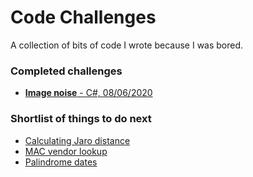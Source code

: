 # Code Challenges

A collection of bits of code I wrote because I was bored.

### Completed challenges

* [**Image noise** - C#, 08/06/2020](https://github.com/codemicro/codeChallenges/tree/master/imageNoise)

### Shortlist of things to do next

* [Calculating Jaro distance](http://rosettacode.org/wiki/Jaro_distance)
* [MAC vendor lookup](http://rosettacode.org/wiki/MAC_Vendor_Lookup)
* [Palindrome dates](http://rosettacode.org/wiki/Palindrome_dates)
